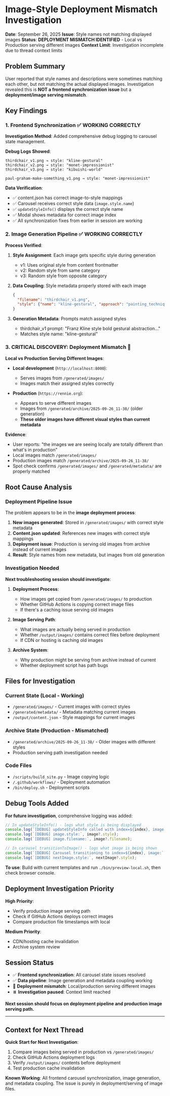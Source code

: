# Image-Style Deployment Mismatch Investigation

**Date**: September 26, 2025
**Issue**: Style names not matching displayed images
**Status**: **DEPLOYMENT MISMATCH IDENTIFIED** - Local vs Production serving different images
**Context Limit**: Investigation incomplete due to thread context limits

## Problem Summary

User reported that style names and descriptions were sometimes matching each other, but not matching the actual displayed images. Investigation revealed this is **NOT a frontend synchronization issue** but a **deployment/image serving mismatch**.

## Key Findings

### 1. Frontend Synchronization ✅ WORKING CORRECTLY

**Investigation Method**: Added comprehensive debug logging to carousel state management.

**Debug Logs Showed**:
```
thirdchair_v1.png → style: "kline-gestural"
thirdchair_v2.png → style: "monet-impressionist"
thirdchair_v3.png → style: "kibuishi-world"

paul-graham-make-something_v1.png → style: "monet-impressionist"
```

**Data Verification**:
- ✅ content.json has correct image-to-style mappings
- ✅ Carousel receives correct style data (`image.style.name`)
- ✅ `updateStyleInfo()` displays the correct style name
- ✅ Modal shows metadata for correct image index
- ✅ All synchronization fixes from earlier in session are working

### 2. Image Generation Pipeline ✅ WORKING CORRECTLY

**Process Verified**:
1. **Style Assignment**: Each image gets specific style during generation
   - v1: Uses original style from content frontmatter
   - v2: Random style from same category
   - v3: Random style from opposite category

2. **Data Coupling**: Style metadata properly stored with each image
   ```json
   {
     "filename": "thirdchair_v1.png",
     "style": {"name": "kline-gestural", "approach": "painting_technique"}
   }
   ```

3. **Generation Metadata**: Prompts match assigned styles
   - thirdchair_v1 prompt: "Franz Kline style bold gestural abstraction..."
   - Matches style name: "kline-gestural"

### 3. **CRITICAL DISCOVERY**: Deployment Mismatch 🚨

**Local vs Production Serving Different Images**:

- **Local development** (`http://localhost:8000`):
  - Serves images from `/generated/images/`
  - Images match their assigned styles correctly

- **Production** (`https://rennie.org`):
  - Appears to serve different images
  - Images from `/generated/archive/2025-09-26_11-38/` (older generation)
  - **These older images have different visual styles than current metadata**

**Evidence**:
- User reports: "the images we are seeing locally are totally different than what's in production"
- Local images match `/generated/images/`
- Production images match `/generated/archive/2025-09-26_11-38/`
- Spot check confirms `/generated/images/` and `/generated/metadata/` are properly matched

## Root Cause Analysis

### Deployment Pipeline Issue

The problem appears to be in the **image deployment process**:

1. **New images generated**: Stored in `/generated/images/` with correct style metadata
2. **Content.json updated**: References new images with correct style mappings
3. **Deployment issue**: Production is serving old images from archive instead of current images
4. **Result**: Style names from new metadata, but images from old generation

### Investigation Needed

**Next troubleshooting session should investigate**:

1. **Deployment Process**:
   - How images get copied from `/generated/images/` to production
   - Whether GitHub Actions is copying correct image files
   - If there's a caching issue serving old images

2. **Image Serving Path**:
   - What images are actually being served in production
   - Whether `/output/images/` contains correct files before deployment
   - If CDN or hosting is caching old images

3. **Archive System**:
   - Why production might be serving from archive instead of current
   - Whether deployment script has path bugs

## Files for Investigation

### Current State (Local - Working)
- `/generated/images/` - Current images with correct styles
- `/generated/metadata/` - Metadata matching current images
- `/output/content.json` - Style mappings for current images

### Archive State (Production - Mismatched)
- `/generated/archive/2025-09-26_11-38/` - Older images with different styles
- Production serving path investigation needed

### Code Files
- `/scripts/build_site.py` - Image copying logic
- `/.github/workflows/` - Deployment automation
- `/bin/deploy.sh` - Deployment scripts

## Debug Tools Added

**For future investigation**, comprehensive logging was added:

```javascript
// In updateStyleInfo() - logs what style is being displayed
console.log(`[DEBUG] updateStyleInfo called with index=${index}, image:`, image);
console.log(`[DEBUG] image.style:`, image?.style);
console.log(`[DEBUG] image.filename:`, image?.filename);

// In carousel transitionToImage() - logs what image is being shown
console.log(`[DEBUG] Carousel transitioning to index=${index}, image:`, nextImage);
console.log(`[DEBUG] nextImage.style:`, nextImage?.style);
```

**To use**: Build with current templates and run `./bin/preview-local.sh`, then check browser console.

## Deployment Investigation Priority

**High Priority**:
- Verify production image serving path
- Check if GitHub Actions deploys correct images
- Compare production file timestamps with local

**Medium Priority**:
- CDN/hosting cache invalidation
- Archive system review

## Session Status

- ✅ **Frontend synchronization**: All carousel state issues resolved
- ✅ **Data pipeline**: Image generation and metadata coupling working
- 🚨 **Deployment mismatch**: Local/production serving different images
- ⏸️ **Investigation paused**: Context limit reached

**Next session should focus on deployment pipeline and production image serving path.**

---

## Context for Next Thread

**Quick Start for Next Investigation**:
1. Compare images being served in production vs `/generated/images/`
2. Check GitHub Actions deployment logs
3. Verify `/output/images/` contents before deployment
4. Test production cache invalidation

**Known Working**: All frontend carousel synchronization, image generation, and metadata coupling. The issue is purely in deployment/serving of image files.